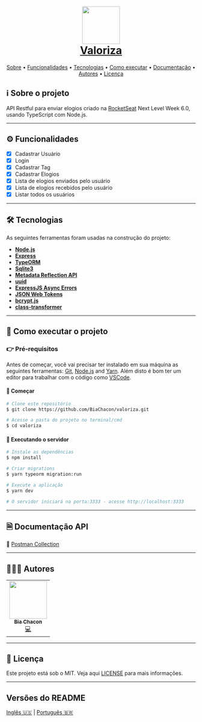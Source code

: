 <h1 align="center" style="color:#0091EA; font-weight:bold;">
     <img 
    src="https://user-images.githubusercontent.com/42190754/123525459-3874e700-d6a7-11eb-81e4-107f59460cf1.png"
    float="center"
    width="100" height="100"
    />
    <br/>
  <a href="#"> Valoriza </a>
</h1>

<p align="center">
 <a href="#ℹ%EF%B8%8F-sobre-o-projeto">Sobre</a> •
 <a href="#%EF%B8%8F-funcionalidades">Funcionalidades</a> •
 <a href="#-tecnologias">Tecnologias</a> •
 <a href="#-como-executar-o-projeto">Como executar</a> •
 <a href="#-documentação-API">Documentação</a> •
 <a href="#-autores">Autores</a> •
 <a href="#-licença">Licença</a>
</p>

## ℹ️ Sobre o projeto

API Restful para enviar elogios criado na [RocketSeat](https://rocketseat.com.br/) Next Level Week 6.0, usando TypeScript com Node.js.

---

## ⚙️ Funcionalidades

- [x] Cadastrar Usuário
- [x] Login
- [x] Cadastrar Tag
- [x] Cadastrar Elogios
- [x] Lista de elogios enviados pelo usuário
- [x] Lista de elogios recebidos pelo usuário
- [x] Listar todos os usuários

---

## 🛠 Tecnologias

As seguintes ferramentas foram usadas na construção do projeto:

- **[Node.js](https://nodejs.org/en/)**
- **[Express](https://expressjs.com/)**
- **[TypeORM](https://www.npmjs.com/package/typeorm)**
- **[Sqlite3](https://www.npmjs.com/package/sqlite3)**
- **[Metadata Reflection API](https://www.npmjs.com/package/reflect-metadata)**
- **[uuid](https://www.npmjs.com/package/uuid)**
- **[ExpressJS Async Errors](https://www.npmjs.com/package/express-async-errors)**
- **[JSON Web Tokens](https://www.npmjs.com/package/jsonwebtoken)**
- **[bcrypt.js](https://www.npmjs.com/package/bcryptjs)**
- **[class-transformer](https://www.npmjs.com/package/class-transformer)**

---

## 🚀 Como executar o projeto

### 👉 Pré-requisitos

Antes de começar, você vai precisar ter instalado em sua máquina as seguintes ferramentas: [Git](https://git-scm.com), [Node.js](https://nodejs.org/en/) and [Yarn](https://yarnpkg.com/). Além disto é bom ter um editor para trabalhar com o código como [VSCode](https://code.visualstudio.com/).

#### 🏁 Começar

```bash
# Clone este repositório
$ git clone https://github.com/BiaChacon/valoriza.git

# Acesse a pasta do projeto no terminal/cmd
$ cd valoriza
```

#### 🎲 Executando o servidor

```bash
# Instale as dependências
$ npm install

# Criar migrations
$ yarn typeorm migration:run

# Execute a aplicação
$ yarn dev

# O servidor iniciará na porta:3333 - acesse http://localhost:3333

```

---

## 🗎 Documentação API

🚀 [Postman Collection](https://github.com/BiaChacon/valoriza/blob/master/postman_collection.json)

---

## 👩🏽‍💻 Autores

<table>
  <tr>
    <td align="center"><a href="https://github.com/biachacon"><img src="https://avatars1.githubusercontent.com/u/42190754?s=460&u=a5cbe42a4868b2bac9615226044b9cec15cee418&v=4" width="100px;" alt=""/><br /><sub><b>Bia Chacon</b></sub></a><br /><a href="https://github.com/BiaChacon/valoriza" title="Code">💻</a></td>
  <tr>
</table>

---

## 📝 Licença

Este projeto está sob o MIT. Veja aqui [LICENSE](https://github.com/BiaChacon/valoriza/blob/main/LICENSE) para mais informações.

---

## Versões do README

[Inglês 🇺🇸](./README.md) | [Português 🇧🇷](./README.pt-br.md)
